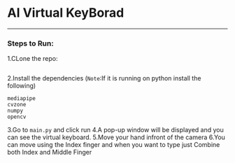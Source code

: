 # AI Virtual KeyBorad
___
### Steps to Run:
1.CLone the repo:
```bash

```
2.Install the dependencies (`Note`:If it is running on python install the following)
```
mediapipe
cvzone
numpy
opencv
```
3.Go to `main.py` and click run
4.A pop-up window will be displayed and you can see the virtual keyboard.
5.Move your hand infront of the camera 
6.You can move using the Index finger and when you want to type just Combine both Index and Middle Finger
